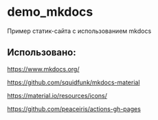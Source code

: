 # demo_mkdocs
Пример статик-сайта с использованием mkdocs

## Использовано:

https://www.mkdocs.org/

https://github.com/squidfunk/mkdocs-material

https://material.io/resources/icons/

https://github.com/peaceiris/actions-gh-pages

